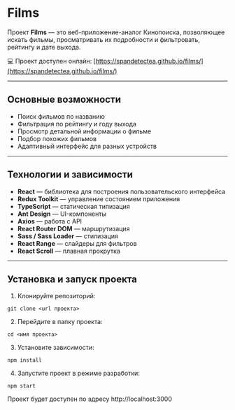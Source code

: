 # Films

Проект **Films** — это веб-приложение-аналог Кинопоиска, позволяющее искать фильмы, просматривать их подробности и фильтровать, рейтингу и дате выхода.  

💻 Проект доступен онлайн: [https://spandetectea.github.io/films/](https://spandetectea.github.io/films/)

---

## Основные возможности

- Поиск фильмов по названию
- Фильтрация по рейтингу и году выхода
- Просмотр детальной информации о фильме
- Подбор похожих фильмов
- Адаптивный интерфейс для разных устройств

---

## Технологии и зависимости

- **React** — библиотека для построения пользовательского интерфейса  
- **Redux Toolkit** — управление состоянием приложения  
- **TypeScript** — статическая типизация  
- **Ant Design** — UI-компоненты  
- **Axios** — работа с API  
- **React Router DOM** — маршрутизация  
- **Sass / Sass Loader** — стилизация  
- **React Range** — слайдеры для фильтров  
- **React Scroll** — плавная прокрутка  

---

## Установка и запуск проекта

1. Клонируйте репозиторий:

```
git clone <url проекта>
```

2. Перейдите в папку проекта:

```
cd <имя проекта>
```

3. Установите зависимости:

```npm install```

4. Запустите проект в режиме разработки:

```
npm start
```

Проект будет доступен по адресу http://localhost:3000
